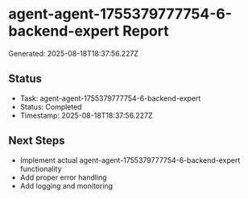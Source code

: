 # agent-agent-1755379777754-6-backend-expert Report

Generated: 2025-08-18T18:37:56.227Z

## Status
- Task: agent-agent-1755379777754-6-backend-expert
- Status: Completed
- Timestamp: 2025-08-18T18:37:56.227Z

## Next Steps
- Implement actual agent-agent-1755379777754-6-backend-expert functionality
- Add proper error handling
- Add logging and monitoring

